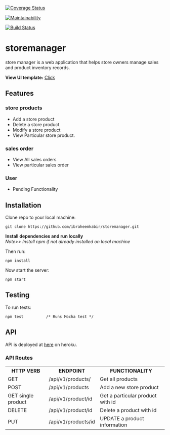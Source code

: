 [![Coverage Status](https://coveralls.io/repos/github/ibraheemkabir/storemanager/badge.svg?branch=develop)](https://coveralls.io/github/ibraheemkabir/storemanager?branch=develop)

[![Maintainability](https://api.codeclimate.com/v1/badges/841601697d850f317d67/maintainability)](https://codeclimate.com/github/ibraheemkabir/storemanager/maintainability)

[![Build Status](https://travis-ci.org/ibraheemkabir/storemanager.svg?branch=develop)](https://travis-ci.org/ibraheemkabir/storemanager)

# storemanager

store manager is a web application that helps store owners manage sales and product inventory records.

**View UI template:** [Click]()

## Features

### store products

- Add a store product
- Delete a store product
- Modify a store product
- View Particular store product.

### sales order
- View All sales orders
- View particular sales order

### User

- Pending Functionality

## Installation

Clone repo to your local machine:

```git
git clone https://github.com/ibraheemkabir/storemanager.git
```

**Install dependencies and run locally**<br/>
*Note>> Install npm if not already installed on local machine*

Then run:

```npm
npm install
```
Now start the server:

```npm
npm start
```

## Testing

To run tests:

```npm
npm test          /* Runs Mocha test */
```

## API

API is deployed at [here]() on heroku.

### API Routes

<table>
	<tr>
		<th>HTTP VERB</th>
		<th>ENDPOINT</th>
		<th>FUNCTIONALITY</th>
	</tr>
	<tr>
		<td>GET</td>
		<td>/api/v1/products/</td> 
		<td>Get all products</td>
	</tr>
	<tr>
		<td>POST</td>
		<td>/api/v1/products</td> 
		<td>Add a new store product</td>
	</tr>
	<tr>
		<td>GET single product</td>
		<td>/api/v1/product/id</td> 
		<td>Get a particular product with id</td>
	</tr>
	<tr>
		<td>DELETE</td>
		<td>/api/v1/product/id</td> 
		<td>Delete a product with id </td>
	</tr>
	<tr>
		<td>PUT</td>
			<td>/api/v1/products/id</td> 
		<td>UPDATE a product information</td>
	</tr>
</table>

